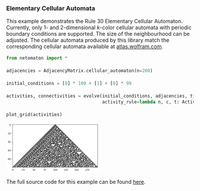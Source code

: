 ### Elementary Cellular Automata

This example demonstrates the Rule 30 Elementary Cellular Automaton. Currently, only 1- and 2-dimensional _k_-color
cellular automata with periodic boundary conditions are supported. The size of the neighbourhood can be adjusted. The
cellular automata produced by this library match the corresponding cellular automata available
at [atlas.wolfram.com](http://atlas.wolfram.com).

```python
from netomaton import *

adjacencies = AdjacencyMatrix.cellular_automaton(n=200)

initial_conditions = [0] * 100 + [1] + [0] * 99

activities, connectivities = evolve(initial_conditions, adjacencies, timesteps=100,
                                    activity_rule=lambda n, c, t: ActivityRule.nks_ca_rule(n, c, 30))

plot_grid(activities)
```

<img src="../../resources/rule30.png" width="50%"/>

The full source code for this example can be found [here](elementary_ca_demo.py).
